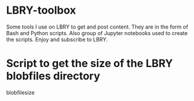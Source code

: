 # LBRY-toolbox
Some tools I use on LBRY to get and post content. They are in the form of Bash and Python scripts. Also group of Jupyter notebooks used to create the scripts. Enjoy and subscribe to LBRY.

# Script to get the size of the LBRY blobfiles directory
  blobfilesize